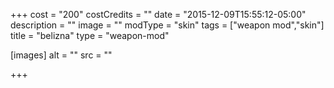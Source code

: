 +++
cost = "200"
costCredits = ""
date = "2015-12-09T15:55:12-05:00"
description = ""
image = ""
modType = "skin"
tags = ["weapon mod","skin"]
title = "belizna"
type = "weapon-mod"

[images]
  alt = ""
  src = ""

+++
